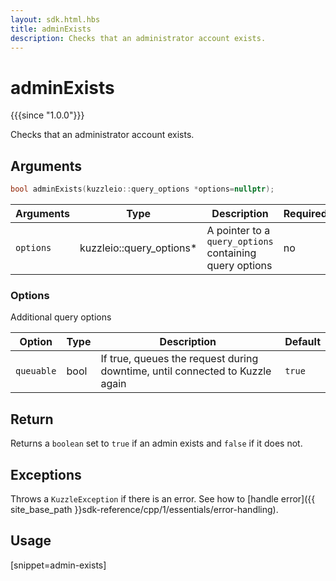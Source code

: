 ```yaml
---
layout: sdk.html.hbs
title: adminExists
description: Checks that an administrator account exists.
---
```


# adminExists

{{{since "1.0.0"}}}

Checks that an administrator account exists.

## Arguments

```cpp
bool adminExists(kuzzleio::query_options *options=nullptr);
```

| Arguments | Type          | Description                                             | Required |
| --------- | ------------- | ------------------------------------------------------- | -------- |
| `options` | kuzzleio::query_options* | A pointer to a `query_options` containing query options | no       |

### **Options**

Additional query options

| Option     | Type   | Description                       | Default |
| ---------- | ------- | --------------------------------- | ------- |
| `queuable` | bool | If true, queues the request during downtime, until connected to Kuzzle again | `true`  |

## Return

Returns a `boolean` set to `true` if an admin exists and `false` if it does not.

## Exceptions

Throws a `KuzzleException` if there is an error. See how to [handle error]({{ site_base_path }}sdk-reference/cpp/1/essentials/error-handling).

## Usage

[snippet=admin-exists]
